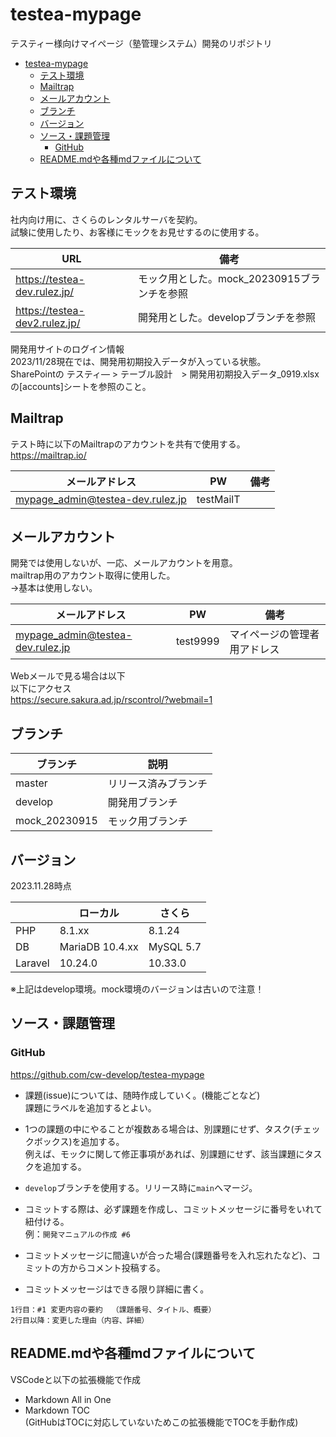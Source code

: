 # testea-mypage
テスティー様向けマイページ（塾管理システム）開発のリポジトリ  

- [testea-mypage](#testea-mypage)
  - [テスト環境](#テスト環境)
  - [Mailtrap](#mailtrap)
  - [メールアカウント](#メールアカウント)
  - [ブランチ](#ブランチ)
  - [バージョン](#バージョン)
  - [ソース・課題管理](#ソース課題管理)
    - [GitHub](#github)
  - [README.mdや各種mdファイルについて](#readmemdや各種mdファイルについて)


## テスト環境

社内向け用に、さくらのレンタルサーバを契約。  
試験に使用したり、お客様にモックをお見せするのに使用する。

|URL|備考|
| ---- | ---- |
|https://testea-dev.rulez.jp/|モック用とした。mock_20230915ブランチを参照|
|https://testea-dev2.rulez.jp/|開発用とした。developブランチを参照|  


開発用サイトのログイン情報  
2023/11/28現在では、開発用初期投入データが入っている状態。  
SharePointの テスティ― > テーブル設計　> 開発用初期投入データ_0919.xlsx  
の[accounts]シートを参照のこと。


## Mailtrap

テスト時に以下のMailtrapのアカウントを共有で使用する。  
https://mailtrap.io/

|メールアドレス|PW|備考|
| ---- | ---- | ---- |
|mypage_admin@testea-dev.rulez.jp|testMailT||


## メールアカウント

開発では使用しないが、一応、メールアカウントを用意。  
mailtrap用のアカウント取得に使用した。  
→基本は使用しない。

|メールアドレス|PW|備考|
| ---- | ---- | ---- |
|mypage_admin@testea-dev.rulez.jp|test9999|マイページの管理者用アドレス|

Webメールで見る場合は以下  
以下にアクセス  
https://secure.sakura.ad.jp/rscontrol/?webmail=1


## ブランチ

|ブランチ|説明|
| ---- | ---- |
|master|リリース済みブランチ|
|develop|開発用ブランチ|
|mock_20230915|モック用ブランチ|


## バージョン

2023.11.28時点  

||ローカル|さくら|
| ---- | ---- | ---- |
|PHP|8.1.xx|8.1.24|
|DB|MariaDB 10.4.xx|MySQL 5.7|
|Laravel|10.24.0|10.33.0|  

※上記はdevelop環境。mock環境のバージョンは古いので注意！  


## ソース・課題管理

### GitHub
https://github.com/cw-develop/testea-mypage

- 課題(issue)については、随時作成していく。(機能ごとなど)  
課題にラベルを追加するとよい。

- 1つの課題の中にやることが複数ある場合は、別課題にせず、タスク(チェックボックス)を追加する。  
例えば、モックに関して修正事項があれば、別課題にせず、該当課題にタスクを追加する。

- `develop`ブランチを使用する。リリース時に`main`へマージ。  

- コミットする際は、必ず課題を作成し、コミットメッセージに番号をいれて紐付ける。  
例：`開発マニュアルの作成 #6`


- コミットメッセージに間違いが合った場合(課題番号を入れ忘れたなど)、コミットの方からコメント投稿する。

- コミットメッセージはできる限り詳細に書く。

```
1行目：#1 変更内容の要約  （課題番号、タイトル、概要）
2行目以降：変更した理由（内容、詳細）
```


## README.mdや各種mdファイルについて

VSCodeと以下の拡張機能で作成

- Markdown All in One
- Markdown TOC  
(GitHubはTOCに対応していないためこの拡張機能でTOCを手動作成)


